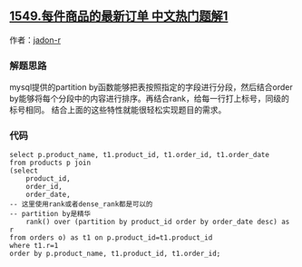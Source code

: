 ## [1549.每件商品的最新订单 中文热门题解1](https://leetcode.cn/problems/the-most-recent-orders-for-each-product/solutions/100000/qiao-yong-rank-partition-by-order-byhuo-8oz2u)

作者：[jadon-r](https://leetcode.cn/u/jadon-r)
### 解题思路
mysql提供的partition by函数能够把表按照指定的字段进行分段，然后结合order by能够将每个分段中的内容进行排序。再结合rank，给每一行打上标号，同级的标号相同。
结合上面的这些特性就能很轻松实现题目的需求。

### 代码

```mysql
select p.product_name, t1.product_id, t1.order_id, t1.order_date
from products p join
(select 
    product_id, 
    order_id, 
    order_date, 
-- 这里使用rank或者dense_rank都是可以的
-- partition by是精华
    rank() over (partition by product_id order by order_date desc) as r
from orders o) as t1 on p.product_id=t1.product_id
where t1.r=1
order by p.product_name, t1.product_id, t1.order_id;
```